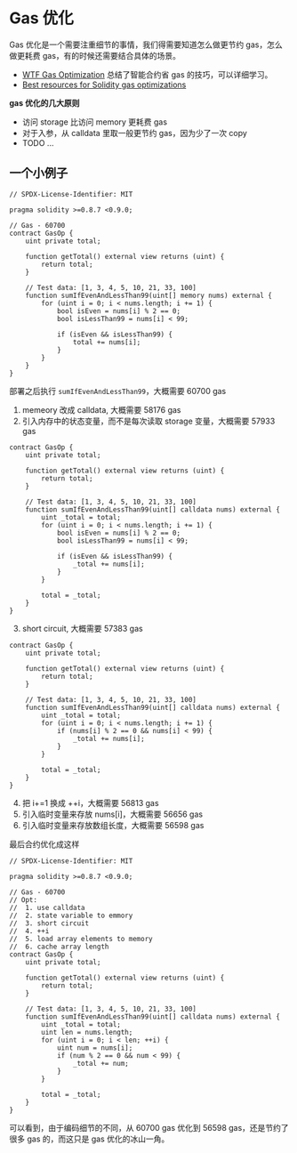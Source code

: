 # Gas 优化

Gas 优化是一个需要注重细节的事情，我们得需要知道怎么做更节约 gas，怎么做更耗费 gas，有的时候还需要结合具体的场景。

- [WTF Gas Optimization](https://github.com/WTFAcademy/WTF-gas-optimization) 总结了智能合约省 gas 的技巧，可以详细学习。
- [Best resources for Solidity gas optimizations](https://github.com/0xisk/awesome-solidity-gas-optimization)

**gas 优化的几大原则**

- 访问 storage 比访问 memory 更耗费 gas
- 对于入参，从 calldata 里取一般更节约 gas，因为少了一次 copy
- TODO ...

## 一个小例子

```solidity
// SPDX-License-Identifier: MIT

pragma solidity >=0.8.7 <0.9.0;

// Gas - 60700
contract GasOp {
    uint private total;

    function getTotal() external view returns (uint) {
        return total;
    }

    // Test data: [1, 3, 4, 5, 10, 21, 33, 100]
    function sumIfEvenAndLessThan99(uint[] memory nums) external {
        for (uint i = 0; i < nums.length; i += 1) {
            bool isEven = nums[i] % 2 == 0;
            bool isLessThan99 = nums[i] < 99;

            if (isEven && isLessThan99) {
                total += nums[i];
            }
        }
    }
}
```

部署之后执行 `sumIfEvenAndLessThan99`，大概需要 60700 gas

1. memeory 改成 calldata, 大概需要 58176 gas
2. 引入内存中的状态变量，而不是每次读取 storage 变量，大概需要 57933 gas

```solidity
contract GasOp {
    uint private total;

    function getTotal() external view returns (uint) {
        return total;
    }

    // Test data: [1, 3, 4, 5, 10, 21, 33, 100]
    function sumIfEvenAndLessThan99(uint[] calldata nums) external {
        uint _total = total;
        for (uint i = 0; i < nums.length; i += 1) {
            bool isEven = nums[i] % 2 == 0;
            bool isLessThan99 = nums[i] < 99;

            if (isEven && isLessThan99) {
                _total += nums[i];
            }
        }

        total = _total;
    }
}
```
3. short circuit, 大概需要 57383 gas

```solidity
contract GasOp {
    uint private total;

    function getTotal() external view returns (uint) {
        return total;
    }

    // Test data: [1, 3, 4, 5, 10, 21, 33, 100]
    function sumIfEvenAndLessThan99(uint[] calldata nums) external {
        uint _total = total;
        for (uint i = 0; i < nums.length; i += 1) {
            if (nums[i] % 2 == 0 && nums[i] < 99) {
                _total += nums[i];
            }
        }

        total = _total;
    }
}
```

4. 把 i+=1 换成 ++i，大概需要 56813 gas
5. 引入临时变量来存放 nums[i]，大概需要 56656 gas
6. 引入临时变量来存放数组长度，大概需要 56598 gas

最后合约优化成这样

```solidity
// SPDX-License-Identifier: MIT

pragma solidity >=0.8.7 <0.9.0;

// Gas - 60700
// Opt:
//  1. use calldata
//  2. state variable to emmory
//  3. short circuit
//  4. ++i
//  5. load array elements to memory
//  6. cache array length
contract GasOp {
    uint private total;

    function getTotal() external view returns (uint) {
        return total;
    }

    // Test data: [1, 3, 4, 5, 10, 21, 33, 100]
    function sumIfEvenAndLessThan99(uint[] calldata nums) external {
        uint _total = total;
        uint len = nums.length;
        for (uint i = 0; i < len; ++i) {
            uint num = nums[i];
            if (num % 2 == 0 && num < 99) {
                _total += num;
            }
        }

        total = _total;
    }
}
```

可以看到，由于编码细节的不同，从 60700 gas 优化到 56598 gas，还是节约了很多 gas 的，而这只是 gas 优化的冰山一角。
